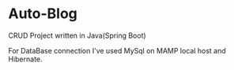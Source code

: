 # Auto-Blog
CRUD Project written in Java(Spring Boot)

For DataBase connection I've used MySql on MAMP local host and Hibernate.

